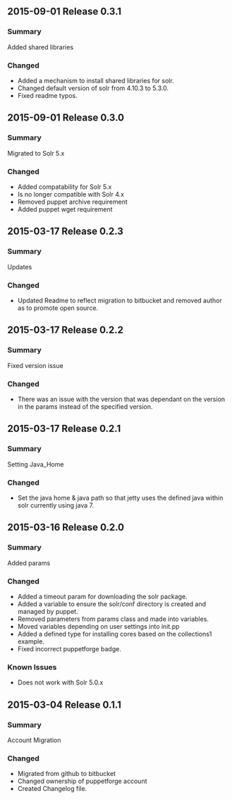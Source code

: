 
## 2015-09-01 Release 0.3.1
### Summary
Added shared libraries

### Changed
 - Added a mechanism to install shared libraries for solr.
 - Changed default version of solr from 4.10.3 to 5.3.0.
 - Fixed readme typos.

## 2015-09-01 Release 0.3.0
### Summary
Migrated to Solr 5.x

### Changed
 - Added compatability for Solr 5.x
 - Is no longer compatible with Solr 4.x
 - Removed puppet archive requirement
 - Added puppet wget requirement

## 2015-03-17 Release 0.2.3
### Summary
Updates

### Changed
 - Updated Readme to reflect migration to bitbucket and removed author as to promote open source.

## 2015-03-17 Release 0.2.2
### Summary
Fixed version issue

### Changed
 - There was an issue with the version that was dependant on the version in the params instead of the specified version.

## 2015-03-17 Release 0.2.1
### Summary
Setting Java_Home

### Changed
 - Set the java home & java path so that jetty uses the defined java within solr 
   currently using java 7.


## 2015-03-16 Release 0.2.0
### Summary
Added params

### Changed
 - Added a timeout param for downloading the solr package.
 - Added a variable to ensure the solr/conf directory is created and managed by puppet.
 - Removed parameters from params class and made into variables.  
 - Moved variables depending on user settings into init.pp
 - Added a defined type for installing cores based on the collections1 example.
 - Fixed incorrect puppetforge badge.

### Known Issues
 - Does not work with Solr 5.0.x

## 2015-03-04 Release 0.1.1
### Summary
Account Migration

### Changed
 - Migrated from github to bitbucket
 - Changed ownership of puppetforge account
 - Created Changelog file.
